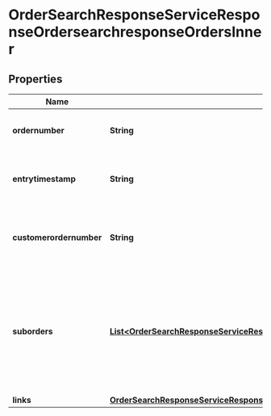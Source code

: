

# OrderSearchResponseServiceResponseOrdersearchresponseOrdersInner


## Properties

| Name | Type | Description | Notes |
|------------ | ------------- | ------------- | -------------|
|**ordernumber** | **String** | Ingram micro sales order number |  |
|**entrytimestamp** | **String** | The order creation date-time in UTC format |  |
|**customerordernumber** | **String** | PO/Order number submitted while creating the order |  [optional] |
|**suborders** | [**List&lt;OrderSearchResponseServiceResponseOrdersearchresponseOrdersInnerSubordersInner&gt;**](OrderSearchResponseServiceResponseOrdersearchresponseOrdersInnerSubordersInner.md) | An order MAY get divided into various sub orders, for example if the SKUs are being shipped from different warehouse. |  [optional] |
|**links** | [**OrderSearchResponseServiceResponseOrdersearchresponseOrdersInnerLinks**](OrderSearchResponseServiceResponseOrdersearchresponseOrdersInnerLinks.md) |  |  [optional] |



